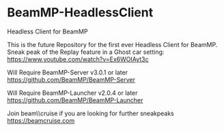 # BeamMP-HeadlessClient
Headless Client for BeamMP

This is the future Repository for the first ever Headless Client for BeamMP.
Sneak peak of the Replay feature in a Ghost car setting: https://www.youtube.com/watch?v=Ex6WOIAyt3c


Will Require BeamMP-Server v3.0.1 or later
https://github.com/BeamMP/BeamMP-Server

Will Require BeamMP-Launcher v2.0.4 or later
https://github.com/BeamMP/BeamMP-Launcher


Join beam\\\\cruise if you are looking for further sneakpeaks
https://beamcruise.com
